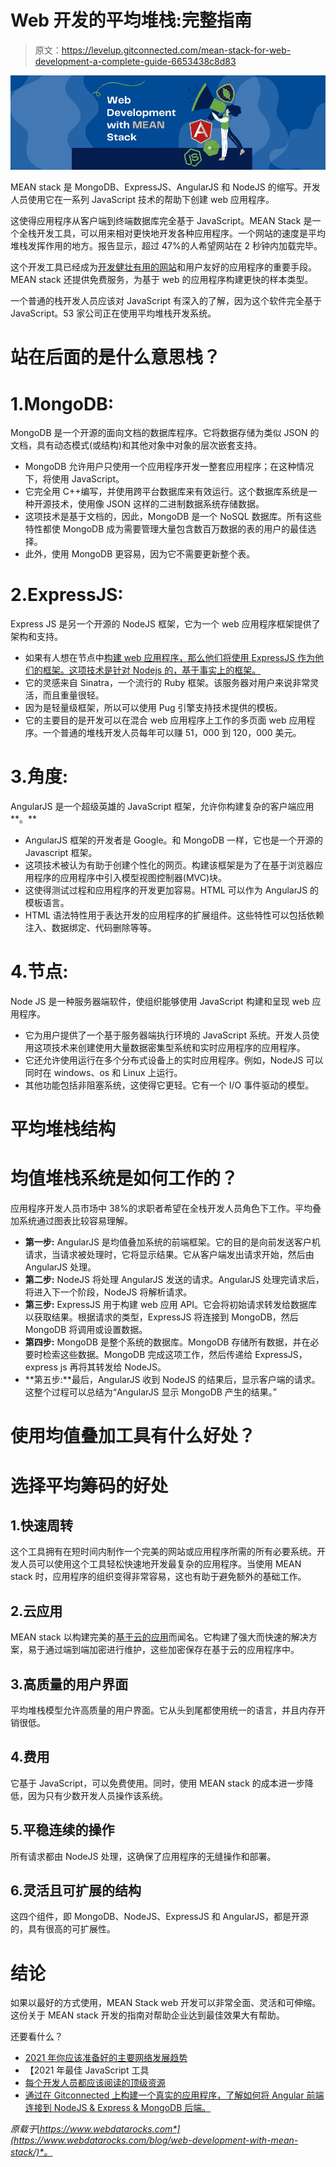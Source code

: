 # Web 开发的平均堆栈:完整指南

> 原文：<https://levelup.gitconnected.com/mean-stack-for-web-development-a-complete-guide-6653438c8d83>

![](img/7508519ce19c4fbd8950fa7ede993927.png)

MEAN stack 是 MongoDB、ExpressJS、AngularJS 和 NodeJS 的缩写。开发人员使用它在一系列 JavaScript 技术的帮助下创建 web 应用程序。

这使得应用程序从客户端到终端数据库完全基于 JavaScript。MEAN Stack 是一个全栈开发工具，可以用来相对更快地开发各种应用程序。一个网站的速度是平均堆栈发挥作用的地方。报告显示，超过 47%的人希望网站在 2 秒钟内加载完毕。

这个开发工具已经成为[开发健壮有用的网站](https://www.brainvire.com/)和用户友好的应用程序的重要手段。MEAN stack 还提供免费服务，为基于 web 的应用程序构建更快的样本类型。

一个普通的栈开发人员应该对 JavaScript 有深入的了解，因为这个软件完全基于 JavaScript。53 家公司正在使用平均堆栈开发系统。

# 站在后面的是什么意思栈？

# 1.MongoDB:

MongoDB 是一个开源的面向文档的数据库程序。它将数据存储为类似 JSON 的文档，具有动态模式(或结构)和其他对象中对象的层次嵌套支持。

*   MongoDB 允许用户只使用一个应用程序开发一整套应用程序；在这种情况下，将使用 JavaScript。
*   它完全用 C++编写，并使用跨平台数据库来有效运行。这个数据库系统是一种开源技术，使用像 JSON 这样的二进制数据系统存储数据。
*   这项技术是基于文档的，因此，MongoDB 是一个 NoSQL 数据库。所有这些特性都使 MongoDB 成为需要管理大量包含数百万数据的表的用户的最佳选择。
*   此外，使用 MongoDB 更容易，因为它不需要更新整个表。

# 2.ExpressJS:

Express JS 是另一个开源的 NodeJS 框架，它为一个 web 应用程序框架提供了架构和支持。

*   如果有人想在节点中[构建 web 应用程序，那么他们将使用 ExpressJS 作为他们的框架。这项技术是针对 Nodejs 的，基于事实上的框架。](https://developer.mozilla.org/en-US/docs/Learn/Server-side/Express_Nodejs/development_environment)
*   它的灵感来自 Sinatra，一个流行的 Ruby 框架。该服务器对用户来说非常灵活，而且重量很轻。
*   因为是轻量级框架，所以可以使用 Pug 引擎支持技术提供的模板。
*   它的主要目的是开发可以在混合 web 应用程序上工作的多页面 web 应用程序。一个普通的堆栈开发人员每年可以赚 51，000 到 120，000 美元。

# 3.角度:

AngularJS 是一个超级英雄的 JavaScript 框架，允许你构建复杂的客户端应用**。**

*   AngularJS 框架的开发者是 Google。和 MongoDB 一样，它也是一个开源的 Javascript 框架。
*   这项技术被认为有助于创建个性化的网页。构建该框架是为了在基于浏览器应用程序的应用程序中引入模型视图控制器(MVC)块。
*   这使得测试过程和应用程序的开发更加容易。HTML 可以作为 AngularJS 的模板语言。
*   HTML 语法特性用于表达开发的应用程序的扩展组件。这些特性可以包括依赖注入、数据绑定、代码删除等等。

# 4.节点:

Node JS 是一种服务器端软件，使组织能够使用 JavaScript 构建和呈现 web 应用程序。

*   它为用户提供了一个基于服务器端执行环境的 JavaScript 系统。开发人员使用这项技术来创建使用大量数据密集型系统和实时应用程序的应用程序。
*   它还允许使用运行在多个分布式设备上的实时应用程序。例如，NodeJS 可以同时在 windows、os 和 Linux 上运行。
*   其他功能包括非阻塞系统，这使得它更轻。它有一个 I/O 事件驱动的模型。

# 平均堆栈结构

# 均值堆栈系统是如何工作的？

应用程序开发人员市场中 38%的求职者希望在全栈开发人员角色下工作。平均叠加系统通过图表比较容易理解。

*   **第一步:** AngularJS 是均值叠加系统的前端框架。它的目的是向前发送客户机请求，当请求被处理时，它将显示结果。它从客户端发出请求开始，然后由 AngularJS 处理。
*   **第二步:** NodeJS 将处理 AngularJS 发送的请求。AngularJS 处理完请求后，将进入下一个阶段，NodeJS 将解析请求。
*   **第三步:** ExpressJS 用于构建 web 应用 API。它会将初始请求转发给数据库以获取结果。根据请求的类型，ExpressJS 将连接到 MongoDB，然后 MongoDB 将调用或设置数据。
*   **第四步:** MongoDB 是整个系统的数据库。MongoDB 存储所有数据，并在必要时检索这些数据。MongoDB 完成这项工作，然后传递给 ExpressJS，express js 再将其转发给 NodeJS。
*   **第五步:**最后，AngularJS 收到 NodeJS 的结果后，显示客户端的请求。这整个过程可以总结为“AngularJS 显示 MongoDB 产生的结果。”

# 使用均值叠加工具有什么好处？

# 选择平均筹码的好处

## 1.快速周转

这个工具拥有在短时间内制作一个完美的网站或应用程序所需的所有必要系统。开发人员可以使用这个工具轻松快速地开发最复杂的应用程序。当使用 MEAN stack 时，应用程序的组织变得非常容易，这也有助于避免额外的基础工作。

## 2.云应用

MEAN stack 以构建完美的[基于云的应用](https://searchcloudcomputing.techtarget.com/definition/cloud-application)而闻名。它构建了强大而快速的解决方案，易于通过端到端加密进行维护，这些加密保存在基于云的应用程序中。

## 3.高质量的用户界面

平均堆栈模型允许高质量的用户界面。它从头到尾都使用统一的语言，并且内存开销很低。

## 4.费用

它基于 JavaScript，可以免费使用。同时，使用 MEAN stack 的成本进一步降低，因为只有少数开发人员操作该系统。

## 5.平稳连续的操作

所有请求都由 NodeJS 处理，这确保了应用程序的无缝操作和部署。

## 6.灵活且可扩展的结构

这四个组件，即 MongoDB、NodeJS、ExpressJS 和 AngularJS，都是开源的，具有很高的可扩展性。

# 结论

如果以最好的方式使用，MEAN Stack web 开发可以非常全面、灵活和可伸缩。这份关于 MEAN stack 开发的指南对帮助企业达到最佳效果大有帮助。

还要看什么？

*   [2021 年你应该准备好的主要网络发展趋势](https://www.webdatarocks.com/blog/best-code-editors-for-web-development-the-ultimate-latest-list/?hilite=%22trends%22)
*   【2021 年最佳 JavaScript 工具
*   [每个开发人员都应该阅读的顶级资源](https://www.webdatarocks.com/blog/top-resources-every-developer-should-read/?hilite=%22trends%22)
*   [通过在 Gitconnected 上构建一个真实的应用程序，了解如何将 Angular 前端连接到 NodeJS & Express & MongoDB 后端。](https://gitconnected.com/learn/angular/angular-and-nodejs-the-mean-stack-guide-da3757)

*原载于*[*https://www.webdatarocks.com*](https://www.webdatarocks.com/blog/web-development-with-mean-stack/)*。*